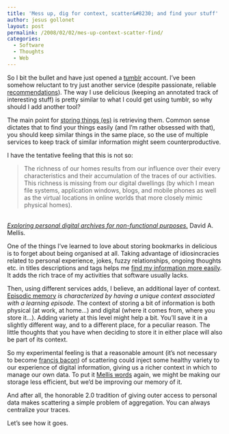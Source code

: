 ```yaml
---
title: 'Mess up, dig for context, scatter&#8230; and find your stuff'
author: jesus gollonet
layout: post
permalink: /2008/02/02/mes-up-context-scatter-find/
categories:
  - Software
  - Thoughts
  - Web
---
```

So I bit the bullet and have just opened a [tumblr][1] account. I&#8217;ve been somehow reluctant to try just another service (despite passionate, reliable [recommendations][2]). The way I use delicious (keeping an annotated track of interesting stuff) is pretty similar to what I could get using tumblr, so why should I add another tool?

The main point for [storing things (es)][3] is retrieving them. Common sense dictates that to find your things easily (and I&#8217;m rather obsessed with that), you should keep similar things in the same place, so the use of multiple services to keep track of similar information might seem counterproductive. 

I have the tentative feeling that this is not so: 

> The richness of our homes results from our influence over their every characteristics and their accumulation of the traces of our activities. This richness is missing from our digital dwellings (by which I mean file systems, application windows, blogs, and mobile phones as well as the virtual locations in online worlds that more closely mimic physical homes).

[  
*Exploring personal digital archives for non-functional purposes.*][4] David A. Mellis.

One of the things I&#8217;ve learned to love about storing bookmarks in delicious is to forget about being organised at all. Taking advantage of idiosincracies related to personal experience, jokes, fuzzy relationships, ongoing thoughts etc. in titles descriptions and tags helps me [find my information more easily][5]. It adds the rich trace of my activities that software usually lacks.

Then, using different services adds, I believe, an additional layer of context. [Episodic memory][6] *is characterized by having a unique context associated with a learning episode.* The context of storing a bit of information is both physical (at work, at home&#8230;) and digital (where it comes from, where you store it&#8230;). Adding variety at this level might help a bit. You&#8217;ll save it in a slightly different way, and to a different place, for a peculiar reason. The little thoughts that you have when deciding to store it in either place will also be part of its context.

So my experimental feeling is that a reasonable amount (it&#8217;s not necessary to become [francis bacon][7]) of scattering could inject some healthy variety to our experience of digital information, giving us a richer context in which to manage our own data. To put it [Mellis words][8] again, we might be making our storage less efficient, but we&#8217;d be improving our memory of it.

And after all, the honorable 2.0 tradition of giving outer access to personal data makes scattering a simple problem of aggregation. You can always centralize your traces.

Let&#8217;s see how it goes.

 [1]: http://jesusgollonet.tumblr.com
 [2]: http://missha.tumblr.com
 [3]: http://www.jesusgollonet.com/blog/2006/07/12/%c2%bfpor-que-guardar/
 [4]: http://dam.mellis.org/2006/02/exploring_personal_digital_archives_for_nonfunctional_purposes/
 [5]: http://www.jesusgollonet.com/blog/2006/11/13/sharing-is-for-oneself-bookmarks/
 [6]: http://ajp.psychiatryonline.org/cgi/content/full/156/9/1311
 [7]: http://www.youtube.com/watch?v=1TZrPfKIAyw
 [8]: http://dam.mellis.org/2006/11/the_difference_between_memory_and_storage/